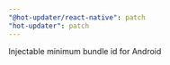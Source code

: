 ```yaml
---
"@hot-updater/react-native": patch
"hot-updater": patch
---
```


Injectable minimum bundle id for Android
